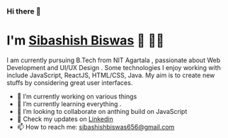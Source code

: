 ### Hi there 👋

<!--
**sibashish99/sibashish99** is a ✨ _special_ ✨ repository because its `README.md` (this file) appears on your GitHub profile.

Here are some ideas to get you started:

- 🔭 I’m currently working on ...
- 🌱 I’m currently learning ...
- 👯 I’m looking to collaborate on ...
- 🤔 I’m looking for help with ...
- 💬 Ask me about ...
- 📫 How to reach me: ...
- 😄 Pronouns: ...
- ⚡ Fun fact: ...
-->
# I'm [Sibashish Biswas](https://sibashish99.github.io/v1/) 👋 👨‍💻

I am currently pursuing B.Tech from NIT Agartala , passionate about Web Development and UI/UX Design . Some technologies I enjoy working with include JavaScript,  ReactJS, HTML/CSS, Java. My aim is to create new stuffs by considering great  user interfaces.

- 🔭 I’m currently working on various things
- 🌱 I’m currently learning everything .
- 👯 I’m looking to collaborate on anthing build on JavaScript
- 👔 Check my updates on [Linkedin](www.linkedin.com/in/sibashish-biswas-147337154)
- 📫 How to reach me: [sibashishbiswas656@gmail.com](sibashishbiswas656@gmail.com)

